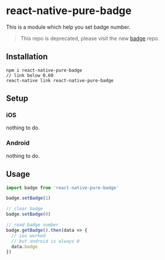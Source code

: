 # react-native-pure-badge

This is a module which help you set badge number.

> This repo is deprecated, please visit the new [badge](https://github.com/react-native-hero/badge) repo.
>
## Installation

```
npm i react-native-pure-badge
// link below 0.60
react-native link react-native-pure-badge
```

## Setup

### iOS

nothing to do.

### Android

nothing to do.

## Usage

```js
import badge from 'react-native-pure-badge'

badge.setBadge(1)

// clear badge
badge.setBadge(0)

// read badge number
badge.getBadge().then(data => {
  // ios worked
  // but android is always 0
  data.badge
})
```